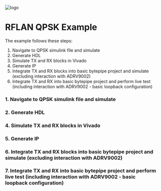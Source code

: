 ![logo](../../docs/BytePipe_Logo.png)

# RFLAN QPSK Example

The example follows these steps:
1. Navigate to QPSK simulink file and simulate
2. Generate HDL
4. Simulate TX and RX blocks in Vivado
5. Generate IP
6. Integrate TX and RX blocks into basic bytepipe project and simulate (excluding interaction with ADRV9002)
7. Integrate TX and RX into basic bytepipe project and perform live test (including interaction with ADRV9002 - basic loopback configuration)

### 1. Navigate to QPSK simulink file and simulate
### 2. Generate HDL
### 4. Simulate TX and RX blocks in Vivado
### 5. Generate IP
### 6. Integrate TX and RX blocks into basic bytepipe project and simulate (excluding interaction with ADRV9002)
### 7. Integrate TX and RX into basic bytepipe project and perform live test (including interaction with ADRV9002 - basic loopback configuration)

<!--The rflan qpsk example utilizes the basic [rflan build](https://github.com/NextGenRF-Design-Inc/bytepipe_sdk/src/rflan/README.md) to send baseband information over a bandpass channel. 

The example follows these steps:
1. Generate input bits
2. Transform symbols into I and Q samples 
3. Write samples to bytepipe using the CLI (command line interface)
4. Bytepipe streams samples to ADRV9002 RF IC for modulation
5. Bandpass signal interacts with communication channel
6. Bytepipe streams demodulated samples from ADRV9002 RF IC 
7. Read samples from bytepipe using the CLI (command line interface)
8. transform I and Q samples into output bits
9. Compare received and transmitted bits

### 1.Generate input bits

We chose to randomly generate packet payloads of 2240 bits. 
Each payload is accompanied by a 26 bit preamble in each packet.
Frame Efficiency = (payload_length)/(payload_length + overhead_length) = 2240/(2240 + 26) = 0.9885

### 2. Transform Symbols into baseband I and Q samples

A QPSK modulator uses each pair of bits (non-overlapping) to decide the amplitude of I and Q components produced on it's output.
These waveforms are then passes through an FIR RRC filter.

### 3. Write samples to bytepipe using the CLI (command line interface)

Now it's time to take the baseband signal produced in step 2 and modulate it to a frequency suitable for a given channel. 
We'll do this by streaming I and Q samples to the bytepipe through it's CLI. The attached model will handle this. (!!attach model!!)

### 4. Bytepipe streams samples to ADRV9002 RF IC for modulation


### 5. Bandpass signal interacts with communication channel


### 6. Bytepipe streams demodulated samples from ADRV9002 RF IC 


### 7. Read samples from bytepipe using the CLI (command line interface)


### 8. transform I and Q samples into output bits


### 9. Compare received and transmitted symbols-->
